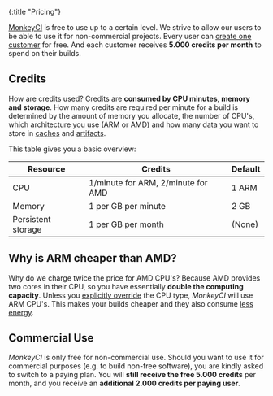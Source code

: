 {:title "Pricing"}

[MonkeyCI](https://monkeyci.com) is free to use up to a certain level.  We strive
to allow our users to be able to use it for non-commercial projects.  Every user
can [create one customer](/pages/customer-new) for free.  And each customer receives
**5.000 credits per month** to spend on their builds.

## Credits

How are credits used?  Credits are **consumed by CPU minutes, memory and storage**.
How many credits are required per minute for a build is determined by the amount
of memory you allocate, the number of CPU's, which architecture you use (ARM or AMD)
and how many data you want to store in [caches](/pages/caching) and [artifacts](/pages/artifacts).

This table gives you a basic overview:

<table class="table table-bordered">
  <thead>
    <tr>
      <th>Resource</th>
      <th>Credits</th>
      <th>Default</th>
    </tr>
  </thead>
  <tbody>
    <tr>
      <td>CPU</td>
      <td>1/minute for ARM, 2/minute for AMD</td>
      <td>1 ARM</td>
    </tr>
    <tr>
      <td>Memory</td>
      <td>1 per GB per minute</td>
      <td>2 GB</td>
    </tr>
    <tr>
      <td>Persistent storage</td>
      <td>1 per GB per month</td>
      <td>(None)</td>
    </tr>
  </tbody>
</table>

## Why is ARM cheaper than AMD?

Why do we charge twice the price for AMD CPU's?  Because AMD provides two cores
in their CPU, so you have essentially **double the computing capacity**.  Unless you
[explicitly override](/pages/jobs) the CPU type, *MonkeyCI* will use ARM CPU's.
This makes your builds cheaper and they also consume [less energy](/pages/sustainability).

## Commercial Use

*MonkeyCI* is only free for non-commercial use.  Should you want to use it for
commercial purposes (e.g. to build non-free software), you are kindly asked to
switch to a paying plan.  You will **still receive the free 5.000 credits** per month,
and you receive an **additional 2.000 credits per paying user**.